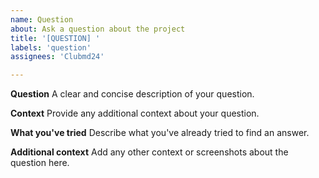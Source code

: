 ```yaml
---
name: Question
about: Ask a question about the project
title: '[QUESTION] '
labels: 'question'
assignees: 'Clubmd24'

---
```


**Question**
A clear and concise description of your question.

**Context**
Provide any additional context about your question.

**What you've tried**
Describe what you've already tried to find an answer.

**Additional context**
Add any other context or screenshots about the question here. 